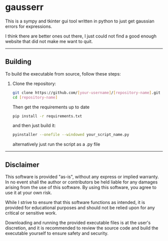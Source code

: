 # gausserr
This is a sympy and tkinter gui tool written in python to just get gaussian errors for expressions. 

I think there are better ones out there, I just could not find a good enough website that did not make me want to quit.

---
## Building

To build the executable from source, follow these steps:

1. Clone the repository:
   ```bash
   git clone https://github.com/[your-username]/[repository-name].git
   cd [repository-name]
   ```
   Then get the requirements up to date
   ```bash
   pip install -r requirements.txt
   ```
   and then just build it:
   ```bash
   pyinstaller --onefile --windowed your_script_name.py
   ```

   alternatively just run the script as a .py file


---
## Disclaimer

This software is provided "as-is", without any express or implied warranty. In no event shall the author or contributors be held liable for any damages arising from the use of this software. By using this software, you agree to use it at your own risk.

While I strive to ensure that this software functions as intended, it is provided for educational purposes and should not be relied upon for any critical or sensitive work.

Downloading and running the provided executable files is at the user's discretion, and it is recommended to review the source code and build the executable yourself to ensure safety and security.
